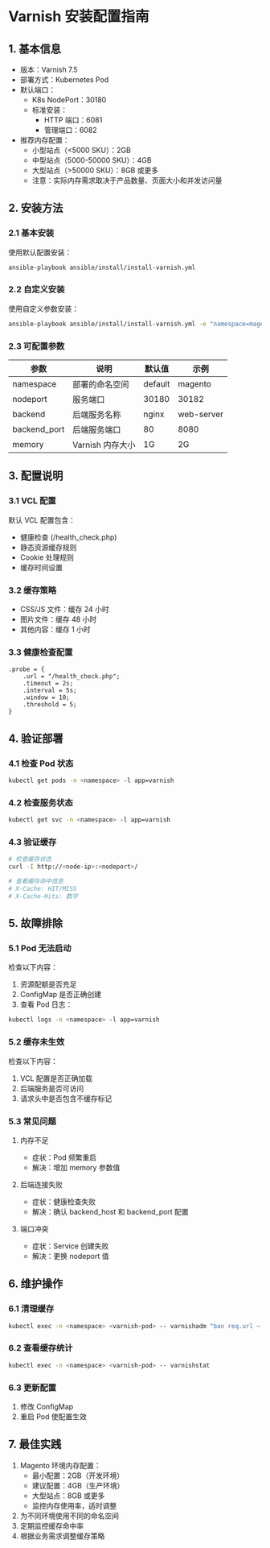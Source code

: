 # Varnish 安装配置指南

## 1. 基本信息
- 版本：Varnish 7.5
- 部署方式：Kubernetes Pod
- 默认端口：
  - K8s NodePort：30180
  - 标准安装：
    - HTTP 端口：6081
    - 管理端口：6082
- 推荐内存配置：
  - 小型站点（<5000 SKU）：2GB
  - 中型站点（5000-50000 SKU）：4GB
  - 大型站点（>50000 SKU）：8GB 或更多
  - 注意：实际内存需求取决于产品数量、页面大小和并发访问量

## 2. 安装方法

### 2.1 基本安装
使用默认配置安装：
```bash
ansible-playbook ansible/install/install-varnish.yml
```

### 2.2 自定义安装
使用自定义参数安装：
```bash
ansible-playbook ansible/install/install-varnish.yml -e "namespace=magento nodeport=30182 backend=nginx backend_port=80 memory=2G"
```

### 2.3 可配置参数
| 参数 | 说明 | 默认值 | 示例 |
|------|------|--------|------|
| namespace | 部署的命名空间 | default | magento |
| nodeport | 服务端口 | 30180 | 30182 |
| backend | 后端服务名称 | nginx | web-server |
| backend_port | 后端服务端口 | 80 | 8080 |
| memory | Varnish 内存大小 | 1G | 2G |

## 3. 配置说明

### 3.1 VCL 配置
默认 VCL 配置包含：
- 健康检查 (/health_check.php)
- 静态资源缓存规则
- Cookie 处理规则
- 缓存时间设置

### 3.2 缓存策略
- CSS/JS 文件：缓存 24 小时
- 图片文件：缓存 48 小时
- 其他内容：缓存 1 小时

### 3.3 健康检查配置
```vcl
.probe = {
    .url = "/health_check.php";
    .timeout = 2s;
    .interval = 5s;
    .window = 10;
    .threshold = 5;
}
```

## 4. 验证部署

### 4.1 检查 Pod 状态
```bash
kubectl get pods -n <namespace> -l app=varnish
```

### 4.2 检查服务状态
```bash
kubectl get svc -n <namespace> -l app=varnish
```

### 4.3 验证缓存
```bash
# 检查缓存状态
curl -I http://<node-ip>:<nodeport>/

# 查看缓存命中信息
# X-Cache: HIT/MISS
# X-Cache-Hits: 数字
```

## 5. 故障排除

### 5.1 Pod 无法启动
检查以下内容：
1. 资源配额是否充足
2. ConfigMap 是否正确创建
3. 查看 Pod 日志：
```bash
kubectl logs -n <namespace> -l app=varnish
```

### 5.2 缓存未生效
检查以下内容：
1. VCL 配置是否正确加载
2. 后端服务是否可访问
3. 请求头中是否包含不缓存标记

### 5.3 常见问题
1. 内存不足
   - 症状：Pod 频繁重启
   - 解决：增加 memory 参数值

2. 后端连接失败
   - 症状：健康检查失败
   - 解决：确认 backend_host 和 backend_port 配置

3. 端口冲突
   - 症状：Service 创建失败
   - 解决：更换 nodeport 值

## 6. 维护操作

### 6.1 清理缓存
```bash
kubectl exec -n <namespace> <varnish-pod> -- varnishadm "ban req.url ~ ."
```

### 6.2 查看缓存统计
```bash
kubectl exec -n <namespace> <varnish-pod> -- varnishstat
```

### 6.3 更新配置
1. 修改 ConfigMap
2. 重启 Pod 使配置生效

## 7. 最佳实践
1. Magento 环境内存配置：
   - 最小配置：2GB（开发环境）
   - 建议配置：4GB（生产环境）
   - 大型站点：8GB 或更多
   - 监控内存使用率，适时调整
2. 为不同环境使用不同的命名空间
3. 定期监控缓存命中率
4. 根据业务需求调整缓存策略 